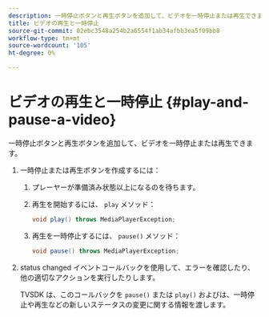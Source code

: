 ```yaml
---
description: 一時停止ボタンと再生ボタンを追加して、ビデオを一時停止または再生できます。
title: ビデオの再生と一時停止
source-git-commit: 02ebc3548a254b2a6554f1ab34afbb3ea5f09bb8
workflow-type: tm+mt
source-wordcount: '105'
ht-degree: 0%

---
```


# ビデオの再生と一時停止 {#play-and-pause-a-video}

一時停止ボタンと再生ボタンを追加して、ビデオを一時停止または再生できます。

1. 一時停止または再生ボタンを作成するには：
   1. プレーヤーが準備済み状態以上になるのを待ちます。
   1. 再生を開始するには、 `play` メソッド：

      ```java
      void play() throws MediaPlayerException;
      ```

   1. 再生を一時停止するには、 `pause()` メソッド：

      ```java
      void pause() throws MediaPlayerException;
      ```

1. status changed イベントコールバックを使用して、エラーを確認したり、他の適切なアクションを実行したりします。

   TVSDK は、このコールバックを `pause()` または `play()` およびは、一時停止や再生などの新しいステータスの変更に関する情報を渡します。
